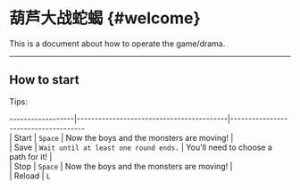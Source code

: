 葫芦大战蛇蝎  {#welcome}  
=====================  
  

This is a document about how to operate the game/drama.
  
----------  
  
  
How to start  
---------  
  
  
Tips:

 ------------------|------------------------------------------|-------------------------------------  
| Start | `Space`                      | Now the boys and the monsters are moving! |  
| Save           | `Wait until at least one round ends.`    | You'll need to choose a path for it! |                  
| Stop | `Space`                      | Now the boys and the monsters are moving! |  
| Reload           | `L`                      

  